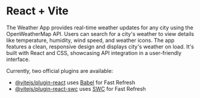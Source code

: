 # React + Vite

The Weather App provides real-time weather updates for any city using the OpenWeatherMap API. Users can search for a city's weather to view details like temperature, humidity, wind speed, and weather icons. The app features a clean, responsive design and displays city's weather on load. It's built with React and CSS, showcasing API integration in a user-friendly interface.

Currently, two official plugins are available:

- [@vitejs/plugin-react](https://github.com/vitejs/vite-plugin-react/blob/main/packages/plugin-react/README.md) uses [Babel](https://babeljs.io/) for Fast Refresh
- [@vitejs/plugin-react-swc](https://github.com/vitejs/vite-plugin-react-swc) uses [SWC](https://swc.rs/) for Fast Refresh
